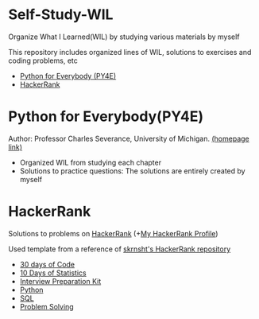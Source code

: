 # Self-Study-WIL
Organize What I Learned(WIL) by studying various materials by myself

This repository includes organized lines of WIL, solutions to exercises and coding problems, etc

* [Python for Everybody (PY4E)](#python-for-everybody(py4e))
* [HackerRank](#HackerRank)

# Python for Everybody(PY4E)

Author: Professor Charles Severance, University of Michigan. [(homepage link)](https://www.py4e.com/)

* Organized WIL from studying each chapter
* Solutions to practice questions: The solutions are entirely created by myself

# HackerRank

Solutions to problems on [HackerRank](https://www.hackerrank.com) (+[My HackerRank Profile](https://www.hackerrank.com/will_data))

Used template from a reference of [skrnsht's HackerRank repository](https://github.com/sknsht/HackerRank)

* [30 days of Code](HackerRank)
* [10 Days of Statistics](HackerRank)
* [Interview Preparation Kit](HackerRank)
* [Python](HackerRank)
* [SQL](HackerRank)
* [Problem Solving](HackerRank)
